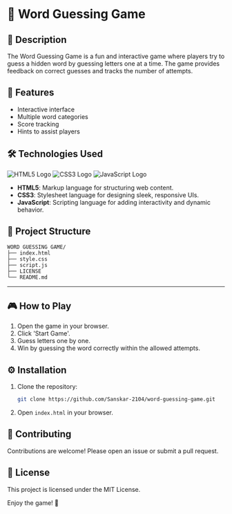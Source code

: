 # 🎯 Word Guessing Game

## 📝 Description
The Word Guessing Game is a fun and interactive game where players try to guess a hidden word by guessing letters one at a time. The game provides feedback on correct guesses and tracks the number of attempts.

## 🚀 Features
- Interactive interface
- Multiple word categories
- Score tracking
- Hints to assist players

## 🛠️ Technologies Used  
![HTML5 Logo](https://img.shields.io/badge/HTML5-E34F26?style=for-the-badge&logo=html5&logoColor=white)  ![CSS3 Logo](https://img.shields.io/badge/CSS3-1572B6?style=for-the-badge&logo=css3&logoColor=white)  ![JavaScript Logo](https://img.shields.io/badge/JavaScript-F7DF1E?style=for-the-badge&logo=javascript&logoColor=black)  

- **HTML5**: Markup language for structuring web content.  
- **CSS3**: Stylesheet language for designing sleek, responsive UIs.  
- **JavaScript**: Scripting language for adding interactivity and dynamic behavior.  

## 📂 Project Structure

```
WORD GUESSING GAME/
├── index.html
├── style.css
├── script.js
├── LICENSE
└── README.md
```

---

## 🎮 How to Play
1. Open the game in your browser.
2. Click 'Start Game'.
3. Guess letters one by one.
4. Win by guessing the word correctly within the allowed attempts.

## ⚙️ Installation
1. Clone the repository:
   ```bash
   git clone https://github.com/Sanskar-2104/word-guessing-game.git
   ```
2. Open `index.html` in your browser.

## 🤝 Contributing
Contributions are welcome! Please open an issue or submit a pull request.

## 📜 License
This project is licensed under the MIT License.

Enjoy the game! 🎉

